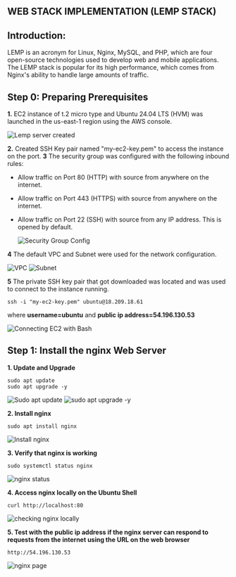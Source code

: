 ## WEB STACK IMPLEMENTATION (LEMP STACK) 
## Introduction:
LEMP is an acronym for Linux, Nginx, MySQL, and PHP, which are four open-source technologies used to develop web and mobile applications. The LEMP stack is popular for its high performance, which comes from Nginx's ability to handle large amounts of traffic.
## Step 0: Preparing Prerequisites
**1.** EC2 instance of t.2 micro type and Ubuntu 24.04 LTS (HVM) was launched in the us-east-1 region using the AWS console.

![Lemp server created](https://github.com/Emkay360/StegHub_DevOps-Cloud_Engineering/assets/56301419/d3790328-6ac7-4e5f-bd38-29cb4d834ab8)

**2.** Created SSH Key pair named "my-ec2-key.pem" to access the instance on the port.
**3** The security group was configured with the following inbound rules:

- Allow traffic on Port 80 (HTTP) with source from anywhere on the internet.
- Allow traffic on Port 443 (HTTPS) with source from anywhere on the internet.
- Allow traffic on Port 22 (SSH) with source from any IP address. This is opened by default.

  ![Security Group Config](https://github.com/Emkay360/StegHub_DevOps-Cloud_Engineering/assets/56301419/58ca9a76-3814-4157-b4d3-2af1b28d210b)

**4** The default VPC and Subnet were used for the network configuration. 

![VPC](https://github.com/Emkay360/StegHub_DevOps-Cloud_Engineering/assets/56301419/dc2cf623-4f8d-434b-a070-1e836306a156)
![Subnet](https://github.com/Emkay360/StegHub_DevOps-Cloud_Engineering/assets/56301419/4a382e40-b3cc-42fb-bbf0-96c49ba55e3f)

**5** The private SSH key pair that got downloaded was located and was used to connect to the instance running.
```
ssh -i "my-ec2-key.pem" ubuntu@18.209.18.61
```
where **username=ubuntu** and **public ip address=54.196.130.53**

![Connecting EC2 with Bash](https://github.com/Emkay360/StegHub_DevOps-Cloud_Engineering/assets/56301419/5f0b7506-40bd-4078-8a6f-234adca0ecc7)

## Step 1: Install the nginx Web Server
**1. Update and Upgrade**
```
sudo apt update
sudo apt upgrade -y
```
![Sudo apt update](https://github.com/Emkay360/StegHub_DevOps-Cloud_Engineering/assets/56301419/c1b474f0-90b6-436c-98c3-0f8280ea26d6)
![sudo apt upgrade -y](https://github.com/Emkay360/StegHub_DevOps-Cloud_Engineering/assets/56301419/f8717414-7dcb-4aa9-8532-3d1200ad05f7)

**2. Install nginx**
```
sudo apt install nginx
```
![Install nginx](https://github.com/Emkay360/StegHub_DevOps-Cloud_Engineering/assets/56301419/466fbb17-1fd7-40b8-9439-46ffa377b6e9)

**3. Verify that nginx is working**
```
sudo systemctl status nginx
```
![nginx status](https://github.com/Emkay360/StegHub_DevOps-Cloud_Engineering/assets/56301419/530fc4f2-3b2d-4101-a8d6-064242eeb8ea)

**4. Access nginx locally on the Ubuntu Shell**
```
curl http://localhost:80
```
![checking nginx locally](https://github.com/Emkay360/StegHub_DevOps-Cloud_Engineering/assets/56301419/7de08141-24ce-4997-b4c9-0bd89d3b1c4f)

**5. Test with the public ip address if the nginx server can respond to requests from the internet using the URL on the web browser**
```
http://54.196.130.53
```
![nginx page](https://github.com/Emkay360/StegHub_DevOps-Cloud_Engineering/assets/56301419/ebc4ac81-0ae8-4425-b9a3-56109819eb41)


